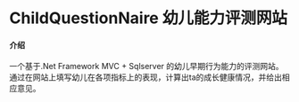 # ChildQuestionNaire 幼儿能力评测网站

#### 介绍

一个基于.Net Framework MVC + Sqlserver 的幼儿早期行为能力的评测网站。
通过在网站上填写幼儿在各项指标上的表现，计算出ta的成长健康情况，并给出相应意见。